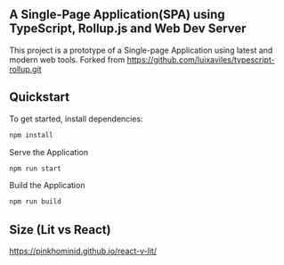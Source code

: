 ## A Single-Page Application(SPA) using TypeScript, Rollup.js and Web Dev Server

This project is a prototype of a Single-page Application using latest and modern web tools.
Forked from  https://github.com/luixaviles/typescript-rollup.git

## Quickstart

To get started, install dependencies:

```bash
npm install
```

Serve the Application

```bash
npm run start
```

Build the Application

```bash
npm run build
```

## Size (Lit vs React)
https://pinkhominid.github.io/react-v-lit/
